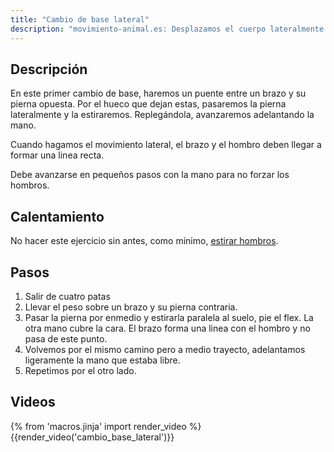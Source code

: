 ```yaml
---
title: "Cambio de base lateral"
description: "movimiento-animal.es: Desplazamos el cuerpo lateralmente pasando entre un apoyo de mano y pie contrario"
---
```


## Descripción

En este primer cambio de base, haremos un puente entre un brazo y su pierna opuesta. Por el hueco que dejan estas, pasaremos la pierna lateralmente y la estiraremos. Replegándola, avanzaremos adelantando la mano.

Cuando hagamos el movimiento lateral, el brazo y el hombro deben llegar a formar una linea recta.

Debe avanzarse en pequeños pasos con la mano para no forzar los hombros.

## Calentamiento

No hacer este ejercicio sin antes, como mínimo, [estirar hombros](/calentar/estirar_hombros).

## Pasos

1. Salir de cuatro patas
2. Llevar el peso sobre un brazo y su pierna contraria.
3. Pasar la pierna por enmedio y estirarla paralela al suelo, pie el flex. La otra mano cubre la cara. El brazo forma una linea con el hombro y no pasa de este punto.
4. Volvemos por el mismo camino pero a medio trayecto, adelantamos ligeramente la mano que estaba libre.
5. Repetimos por el otro lado.

## Videos

{% from 'macros.jinja' import render_video %}
{{render_video('cambio_base_lateral')}}
